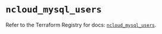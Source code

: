 # `ncloud_mysql_users`

Refer to the Terraform Registry for docs: [`ncloud_mysql_users`](https://registry.terraform.io/providers/navercloudplatform/ncloud/4.0.4/docs/resources/mysql_users).
